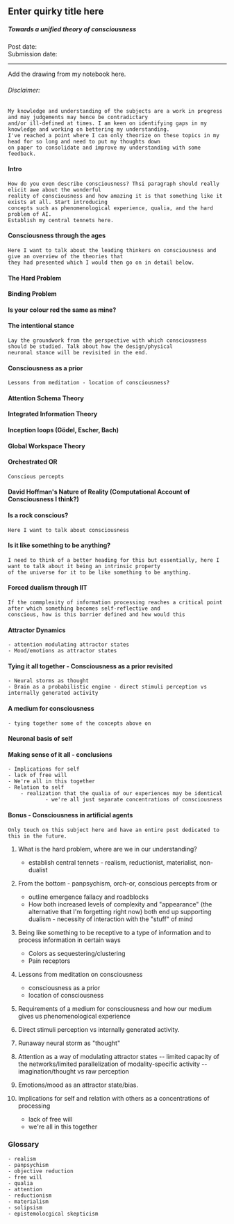 ## Enter quirky title here

##### Towards a unified theory of consciousness

Post date:
<br>
Submission date:

---

Add the drawing from my notebook here.

###### Disclaimer:
    My knowledge and understanding of the subjects are a work in progress and may judgements may hence be contradictary
    and/or ill-defined at times. I am keen on identifying gaps in my knowledge and working on bettering my understanding. 
    I've reached a point where I can only theorize on these topics in my head for so long and need to put my thoughts down
    on paper to consolidate and improve my understanding with some feedback.  

#### Intro
    How do you even describe consciousness? Thsi paragraph should really elicit awe about the wonderful
    reality of consciousness and how amazing it is that something like it exists at all. Start introducing
    concepts such as phenomenological experience, qualia, and the hard problem of AI. 
    Establish my central tennets here. 
    
    
#### Consciousness through the ages
    Here I want to talk about the leading thinkers on consciousness and give an overview of the theories that 
    they had presented which I would then go on in detail below.
    
#### The Hard Problem


#### Binding Problem


#### Is your colour red the same as mine?


#### The intentional stance
    Lay the groundwork from the perspective with which consciousness should be studied. Talk about how the design/physical
    neuronal stance will be revisited in the end. 


#### Consciousness as a prior
    Lessons from meditation - location of consciousness?


#### Attention Schema Theory


#### Integrated Information Theory


#### Inception loops (Gödel, Escher, Bach)


#### Global Workspace Theory


#### Orchestrated OR
    Conscious percepts


#### David Hoffman's Nature of Reality (Computational Account of Consciousness I think?)


#### Is a rock conscious?
    Here I want to talk about consciousness 
    
#### Is it like something to be anything?
    I need to think of a better heading for this but essentially, here I want to talk about it being an intrinsic property
    of the universe for it to be like something to be anything.
    
#### Forced dualism through IIT
    If the commplexity of information processing reaches a critical point after which something becomes self-reflective and 
    conscious, how is this barrier defined and how would this 
    
#### Attractor Dynamics
    - attention modulating attractor states
    - Mood/emotions as attractor states
    
#### Tying it all together - Consciousness as a prior revisited
    - Neural storms as thought
    - Brain as a probabilistic engine - direct stimuli perception vs internally generated activity

#### A medium for consciousness 
    - tying together some of the concepts above on 
 
    
#### Neuronal basis of self
    
    
#### Making sense of it all - conclusions
    - Implications for self
    - lack of free will
    - We're all in this together
    - Relation to self
        - realization that the qualia of our experiences may be identical
                - we're all just separate concentrations of consciousness
    
#### Bonus - Consciousness in artificial agents
    Only touch on this subject here and have an entire post dedicated to this in the future. 
    


1. What is the hard problem, where are we in our understanding?
    - establish central tennets - realism, reductionist, materialist, non-dualist

2. From the bottom - panpsychism, orch-or, conscious percepts from or
    - outline emergence fallacy and roadblocks
    - How both increased levels of complexity and "appearance" (the alternative that I'm forgetting right now) both end up supporting dualism - necessity of interaction with the "stuff" of mind

3. Being like something to be receptive to a type of information and to process information in certain ways
    - Colors as sequestering/clustering
    - Pain receptors

4. Lessons from meditation on consciousness
    - consciousness as a prior
    - location of consciousness

5. Requirements of a medium for consciousness and how our medium gives us phenomenological experience

6. Direct stimuli perception vs internally generated activity.

7. Runaway neural storm as "thought"

8. Attention as a way of modulating attractor states -- limited capacity of the networks/limited parallelization of modality-specific activity -- imagination/thought vs raw perception

9. Emotions/mood as an attractor state/bias.

10. Implications for self and relation with others as a concentrations of processing
    - lack of free will
    - we're all in this together

### Glossary
    - realism
    - panpsychism
    - objective reduction
    - free will
    - qualia
    - attention
    - reductionism
    - materialism
    - solipsism
    - epistemolocgical skepticism
    